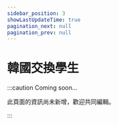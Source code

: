 ```yaml
---
sidebar_position: 3
showLastUpdateTime: true
pagination_next: null
pagination_prev: null
---
```


# 韓國交換學生

:::caution Coming soon...

此頁面的資訊尚未新增，歡迎共同編輯。

:::